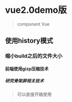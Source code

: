 # vue2.0demo版

> component Vue

## 使用history模式


### 缩小build之后的文件大小


#### 前端使用gizp压缩技术


##### 研究骨架屏相关技术




> 可以直接开箱使用 
